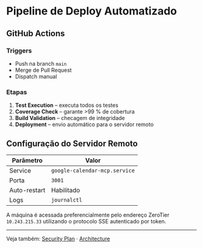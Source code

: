 # Pipeline de Deploy Automatizado

## GitHub Actions

### Triggers

- Push na branch `main`
- Merge de Pull Request
- Dispatch manual

### Etapas

1. **Test Execution** – executa todos os testes  
2. **Coverage Check** – garante >99 % de cobertura  
3. **Build Validation** – checagem de integridade  
4. **Deployment** – envio automático para o servidor remoto

## Configuração do Servidor Remoto

| Parâmetro | Valor |
| --------- | ----------------------------- |
| Service   | `google-calendar-mcp.service` |
| Porta     | `3001`                        |
| Auto-restart | Habilitado                 |
| Logs      | `journalctl`                  |

A máquina é acessada preferencialmente pelo endereço ZeroTier `10.243.215.33`
utilizando o protocolo SSE autenticado por token.

---

Veja também: [Security Plan](../security_plan.md) · [Architecture](../architecture.md)
